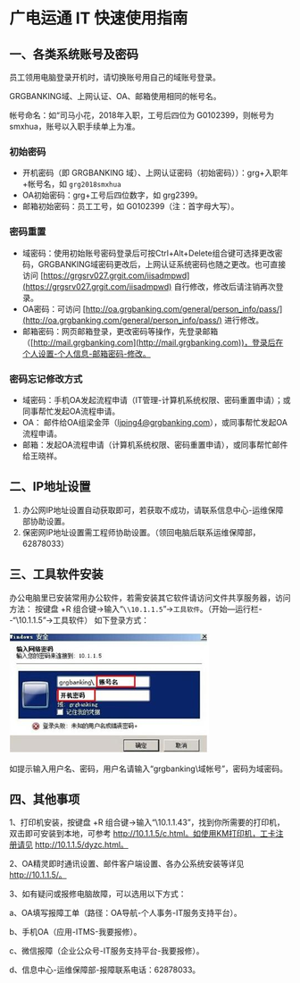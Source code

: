 
# 广电运通 IT 快速使用指南

## 一、各类系统账号及密码

员工领用电脑登录开机时，请切换账号用自己的域账号登录。

GRGBANKING域、上网认证、OA、邮箱使用相同的帐号名。

帐号命名：如“司马小花，2018年入职，工号后四位为 G0102399，则帐号为 smxhua，账号以入职手续单上为准。

### 初始密码

- 开机密码（即 GRGBANKING 域）、上网认证密码（初始密码））：grg+入职年+帐号名，如 `grg2018smxhua`
- OA初始密码：grg+工号后四位数字，如 grg2399。
- 邮箱初始密码：员工工号，如 G0102399（注：首字母大写）。

### 密码重置

- 域密码：使用初始账号密码登录后可按Ctrl+Alt+Delete组合键可选择更改密码，GRGBANKING域密码更改后，上网认证系统密码也随之更改。也可直接访问
[https://grgsrv027.grgit.com/iisadmpwd](https://grgsrv027.grgit.com/iisadmpwd) 自行修改，修改后请注销再次登录。
- OA密码：可访问 [http://oa.grgbanking.com/general/person_info/pass/](http://oa.grgbanking.com/general/person_info/pass/) 进行修改。
- 邮箱密码：网页邮箱登录，更改密码等操作，先登录邮箱（[http://mail.grgbanking.com](http://mail.grgbanking.com))，登录后在个人设置-个人信息-邮箱密码-修改。

### 密码忘记修改方式

- 域密码：手机OA发起流程申请（IT管理-计算机系统权限、密码重置申请）；或同事帮忙发起OA流程申请。
- OA：  邮件给OA组梁金萍（ljping4@grgbanking.com），或同事帮忙发起OA流程申请。
- 邮箱：发起OA流程申请（计算机系统权限、密码重置申请），或同事帮忙邮件给王晓祥。

## 二、IP地址设置

1. 办公网IP地址设置自动获取即可，若获取不成功，请联系信息中心-运维保障部协助设置。
2. 保密网IP地址设置需工程师协助设置。（领回电脑后联系运维保障部，62878033）

## 三、工具软件安装

办公电脑里已安装常用办公软件，若需安装其它软件请访问文件共享服务器，访问方法：
按键盘 <i class="fab fa-windows"></i> +R 组合键→输入“`\\10.1.1.5`”→`工具软件`。（开始—运行栏--“\\10.1.1.5”→工具软件）
如下登录方式：

![](/imgs/index/login.png)

如提示输入用户名、密码，用户名请输入“grgbanking\域帐号”，密码为域密码。

## 四、其他事项
1、打印机安装，按键盘 <i class="fab fa-windows"></i>  +R 组合键→输入“\\10.1.1.43”，找到你所需要的打印机，双击即可安装到本地，可参考 http://10.1.1.5/c.html。如使用KM打印机，工卡注册请见 http://10.1.1.5/dyzc.html。

2、OA精灵即时通讯设置、邮件客户端设置、各办公系统安装等详见 http://10.1.1.5/。

3、如有疑问或报修电脑故障，可以选用以下方式：

 a、OA填写报障工单（路径：OA导航-个人事务-IT服务支持平台）。

 b、手机OA（应用-ITMS-我要报修）。

 c、微信报障（企业公众号-IT服务支持平台-我要报修）。

 d、信息中心-运维保障部-报障联系电话：62878033。
